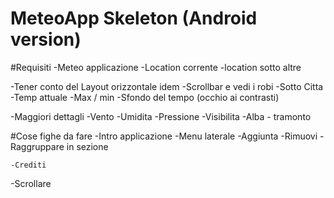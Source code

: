 # MeteoApp Skeleton (Android version)

#Requisiti
-Meteo applicazione
-Location corrente
-location sotto altre

-Tener conto del Layout orizzontale idem
-Scrollbar e vedi i robi
    -Sotto Citta
    -Temp attuale
    -Max / min
    -Sfondo del tempo (occhio ai contrasti)

-Maggiori dettagli
    -Vento
    -Umidita
    -Pressione
    -Visibilita
    -Alba - tramonto

#Cose fighe da fare
-Intro applicazione
-Menu laterale
    -Aggiunta
    -Rimuovi
    -Raggruppare in sezione 

    -Crediti
-Scrollare 
